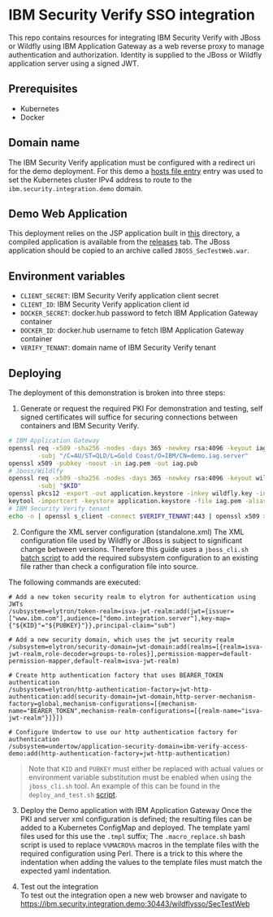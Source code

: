 # IBM Security Verify SSO integration
This repo contains resources for integrating IBM Security Verify with JBoss or Wildfly using IBM Application Gateway as 
a web reverse proxy to manage authentication and authorization. Identity is supplied to the JBoss or Wildfly application 
server using a signed JWT.


## Prerequisites
* Kubernetes
* Docker


## Domain name
The IBM Security Verify application must be configured with a redirect uri for the demo deployment. For this demo a [hosts 
file entry](https://en.wikipedia.org/wiki/Hosts_(file)) entry was used to set the Kubernetes cluster IPv4 address to route to
the `ibm.security.integration.demo` domain.


## Demo Web Application
This deployment relies on the JSP application built in [this](../demo_app) directory, a compiled application is available 
from the [releases](https://github.com/IBM-Security/ibm-security-integrations/releases) tab. The JBoss application should 
be copied to an archive called `JBOSS_SecTestWeb.war`.


## Environment variables
- `CLIENT_SECRET`: IBM Security Verify application client secret
- `CLIENT_ID`: IBM Security Verify application client id
- `DOCKER_SECRET`: docker.hub password to fetch IBM Application Gateway container
- `DOCKER_ID`: docker.hub username to fetch IBM Application Gateway container
- `VERIFY_TENANT`: domain name of IBM Security Verify tenant


## Deploying
The deployment of this demonstration is broken into three steps:
1. Generate or request the required PKI
For demonstration and testing, self signed certificates will suffice for securing connections between containers and IBM 
Security Verify.

```BASH
# IBM Application Gateway
openssl req -x509 -sha256 -nodes -days 365 -newkey rsa:4096 -keyout iag.key -out iag.pem \
        -subj "/C=AU/ST=QLD/L=Gold Coast/O=IBM/CN=demo.iag.server"
openssl x509 -pubkey -noout -in iag.pem -out iag.pub
# Jboss/Wildlfy
openssl req -x509 -sha256 -nodes -days 365 -newkey rsa:4096 -keyout wildfly.key -out wildfly.pem \
        -subj "$KID"
openssl pkcs12 -export -out application.keystore -inkey wildfly.key -in wildfly.pem -passout pass:demokeystore -name server
keytool -importcert -keystore application.keystore -file iag.pem -alias isvajwt -storepass demokeystore -noprompt
# IBM Security Verify tenant
echo -n | openssl s_client -connect $VERIFY_TENANT:443 | openssl x509 > verify_ca.pem
```


2. Configure the XML server configuration (standalone.xml)
The XML configuration file used by Wildfly or JBoss is subject to significant change between versions. Therefore this 
guide uses a `jboss_cli.sh` [batch script](elytron.cli) to add the required subsystem configuration to an existing file rather than 
check a configuration file into source.


The following commands are executed:
```
# Add a new token security realm to elytron for authentication using JWTs
/subsystem=elytron/token-realm=isva-jwt-realm:add(jwt={issuer=["www.ibm.com"],audience=["demo.integration.server"],key-map={"${KID}"="${PUBKEY}"}},principal-claim="sub")

# Add a new security domain, which uses the jwt security realm
/subsystem=elytron/security-domain=jwt-domain:add(realms=[{realm=isva-jwt-realm,role-decoder=groups-to-roles}],permission-mapper=default-permission-mapper,default-realm=isva-jwt-realm)

# Create http authentication factory that uses BEARER_TOKEN authentication
/subsystem=elytron/http-authentication-factory=jwt-http-authentication:add(security-domain=jwt-domain,http-server-mechanism-factory=global,mechanism-configurations=[{mechanism-name="BEARER_TOKEN",mechanism-realm-configurations=[{realm-name="isva-jwt-realm"}]}])

# Configure Undertow to use our http authentication factory for authentication
/subsystem=undertow/application-security-domain=ibm-verify-access-demo:add(http-authentication-factory=jwt-http-authentication)
```
> Note that `KID` and `PUBKEY` must either be replaced with actual values or environment variable substitution must be 
enabled when using the `jboss_cli.sh` tool. An example of this can be found in the `deploy_and_test.sh` [script](deploy_and_test.sh).


3. Deploy the Demo application with IBM Application Gateway
Once the PKI and server xml configuration is defined; the resulting files can be added to a Kubernetes ConfigMap and 
deployed. The template yaml files used for this use the `.tmpl` suffix; The `.macro_replace.sh` bash script is used to 
replace `%%MACRO%%` macros in the template files with the required configuration using Perl. There is a trick to this 
where the indentation when adding the values to the template files must match the expected yaml indentation.


4. Test out the integration\
To test out the integration open a new web browser and navigate to https://ibm.security.integration.demo:30443/wildflysso/SecTestWeb
